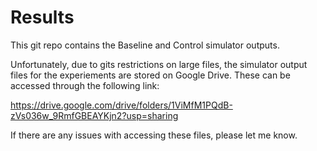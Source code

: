 # Results

This git repo contains the Baseline and Control simulator outputs. 

Unfortunately, due to gits restrictions on large files, the simulator output files for the experiements are stored on Google Drive.
These can be accessed through the following link:

https://drive.google.com/drive/folders/1ViMfM1PQdB-zVs036w_9RmfGBEAYKjn2?usp=sharing

If there are any issues with accessing these files, please let me know.
